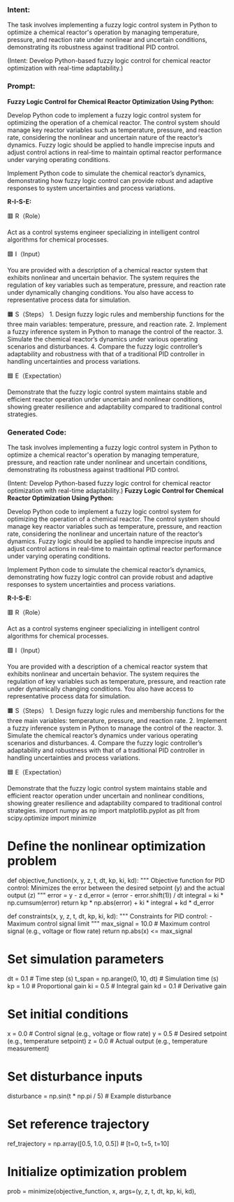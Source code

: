### Intent:
The task involves implementing a fuzzy logic control system in Python to optimize a chemical reactor's operation by managing temperature, pressure, and reaction rate under nonlinear and uncertain conditions, demonstrating its robustness against traditional PID control.  

(Intent: Develop Python-based fuzzy logic control for chemical reactor optimization with real-time adaptability.)

### Prompt:
**Fuzzy Logic Control for Chemical Reactor Optimization Using Python:**

Develop Python code to implement a fuzzy logic control system for optimizing the operation of a chemical reactor. The control system should manage key reactor variables such as temperature, pressure, and reaction rate, considering the nonlinear and uncertain nature of the reactor’s dynamics. Fuzzy logic should be applied to handle imprecise inputs and adjust control actions in real-time to maintain optimal reactor performance under varying operating conditions.

Implement Python code to simulate the chemical reactor’s dynamics, demonstrating how fuzzy logic control can provide robust and adaptive responses to system uncertainties and process variations.

**R-I-S-E:**

🟥 R（Role）

Act as a control systems engineer specializing in intelligent control algorithms for chemical processes.

🟩 I（Input）

You are provided with a description of a chemical reactor system that exhibits nonlinear and uncertain behavior. The system requires the regulation of key variables such as temperature, pressure, and reaction rate under dynamically changing conditions. You also have access to representative process data for simulation.

🟧 S（Steps）
	1.	Design fuzzy logic rules and membership functions for the three main variables: temperature, pressure, and reaction rate.
	2.	Implement a fuzzy inference system in Python to manage the control of the reactor.
	3.	Simulate the chemical reactor’s dynamics under various operating scenarios and disturbances.
	4.	Compare the fuzzy logic controller’s adaptability and robustness with that of a traditional PID controller in handling uncertainties and process variations.

🟦 E（Expectation）

Demonstrate that the fuzzy logic control system maintains stable and efficient reactor operation under uncertain and nonlinear conditions, showing greater resilience and adaptability compared to traditional control strategies.

### Generated Code:
The task involves implementing a fuzzy logic control system in Python to optimize a chemical reactor's operation by managing temperature, pressure, and reaction rate under nonlinear and uncertain conditions, demonstrating its robustness against traditional PID control.  

(Intent: Develop Python-based fuzzy logic control for chemical reactor optimization with real-time adaptability.)
**Fuzzy Logic Control for Chemical Reactor Optimization Using Python:**

Develop Python code to implement a fuzzy logic control system for optimizing the operation of a chemical reactor. The control system should manage key reactor variables such as temperature, pressure, and reaction rate, considering the nonlinear and uncertain nature of the reactor’s dynamics. Fuzzy logic should be applied to handle imprecise inputs and adjust control actions in real-time to maintain optimal reactor performance under varying operating conditions.

Implement Python code to simulate the chemical reactor’s dynamics, demonstrating how fuzzy logic control can provide robust and adaptive responses to system uncertainties and process variations.

**R-I-S-E:**

🟥 R（Role）

Act as a control systems engineer specializing in intelligent control algorithms for chemical processes.

🟩 I（Input）

You are provided with a description of a chemical reactor system that exhibits nonlinear and uncertain behavior. The system requires the regulation of key variables such as temperature, pressure, and reaction rate under dynamically changing conditions. You also have access to representative process data for simulation.

🟧 S（Steps）
	1.	Design fuzzy logic rules and membership functions for the three main variables: temperature, pressure, and reaction rate.
	2.	Implement a fuzzy inference system in Python to manage the control of the reactor.
	3.	Simulate the chemical reactor’s dynamics under various operating scenarios and disturbances.
	4.	Compare the fuzzy logic controller’s adaptability and robustness with that of a traditional PID controller in handling uncertainties and process variations.

🟦 E（Expectation）

Demonstrate that the fuzzy logic control system maintains stable and efficient reactor operation under uncertain and nonlinear conditions, showing greater resilience and adaptability compared to traditional control strategies.
import numpy as np
import matplotlib.pyplot as plt
from scipy.optimize import minimize

# Define the nonlinear optimization problem
def objective_function(x, y, z, t, dt, kp, ki, kd):
    """
    Objective function for PID control:
    Minimizes the error between the desired setpoint (y) and the actual output (z)
    """
    error = y - z
    d_error = (error - error.shift(1)) / dt
    integral = ki * np.cumsum(error)
    return kp * np.abs(error) + ki * integral + kd * d_error

def constraints(x, y, z, t, dt, kp, ki, kd):
    """
    Constraints for PID control:
    - Maximum control signal limit
    """
    max_signal = 10.0  # Maximum control signal (e.g., voltage or flow rate)
    return np.abs(x) <= max_signal

# Set simulation parameters
dt = 0.1  # Time step (s)
t_span = np.arange(0, 10, dt)  # Simulation time (s)
kp = 1.0  # Proportional gain
ki = 0.5  # Integral gain
kd = 0.1  # Derivative gain

# Set initial conditions
x = 0.0  # Control signal (e.g., voltage or flow rate)
y = 0.5   # Desired setpoint (e.g., temperature setpoint)
z = 0.0   # Actual output (e.g., temperature measurement)

# Set disturbance inputs
disturbance = np.sin(t * np.pi / 5)  # Example disturbance

# Set reference trajectory
ref_trajectory = np.array([0.5, 1.0, 0.5])  # [t=0, t=5, t=10]

# Initialize optimization problem
prob = minimize(objective_function, x, args=(y, z, t, dt, kp, ki, kd),
